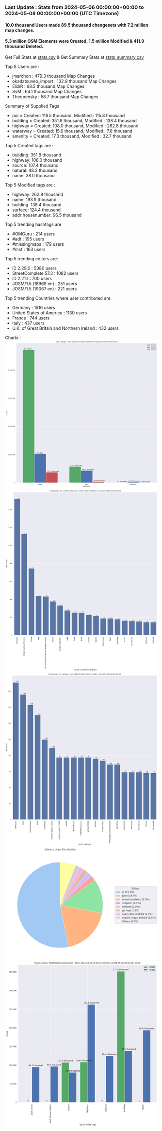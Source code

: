 ### Last Update : Stats from 2024-05-06 00:00:00+00:00 to 2024-05-08 00:00:00+00:00 (UTC Timezone)

#### 10.0 thousand Users made 89.5 thousand changesets with 7.2 million map changes.
#### 5.3 million OSM Elements were Created, 1.5 million Modified & 411.9 thousand Deleted.
Get Full Stats at [stats.csv](/stats/Global/Daily/stats.csv)
 & Get Summary Stats at [stats_summary.csv](/stats/Global/Daily/stats_summary.csv)

Top 5 Users are : 
- jmarchon : 479.3 thousand Map Changes
- okadatsuneo_import : 132.9 thousand Map Changes
- EliziR : 68.5 thousand Map Changes
- SvM : 64.1 thousand Map Changes
- Theopensky : 58.7 thousand Map Changes

Summary of Supplied Tags
- poi = Created: 116.5 thousand, Modified : 115.8 thousand
- building = Created: 351.8 thousand, Modified : 138.4 thousand
- highway = Created: 108.0 thousand, Modified : 262.8 thousand
- waterway = Created: 15.6 thousand, Modified : 7.8 thousand
- amenity = Created: 17.3 thousand, Modified : 32.7 thousand


Top 5 Created tags are :
- building: 351.8 thousand
- highway: 108.0 thousand
- source: 107.4 thousand
- natural: 48.2 thousand
- name: 38.0 thousand


Top 5 Modified tags are :
- highway: 262.8 thousand
- name: 193.9 thousand
- building: 138.4 thousand
- surface: 124.4 thousand
- addr:housenumber: 96.5 thousand


Top 5 trending hashtags are:
- #OMGuru : 214 users
- #adt : 195 users
- #missingmaps : 179 users
- #msf : 163 users


Top 5 trending editors are:
- iD 2.29.0 : 5380 users
- StreetComplete 57.3 : 1082 users
- iD 2.21.1 : 700 users
- JOSM/1.5 (18969 en) : 251 users
- JOSM/1.5 (19067 en) : 221 users


Top 5 trending Countries where user contributed are:
- Germany : 1516 users
- United States of America : 1130 users
- France : 744 users
- Italy : 437 users
- U.K. of Great Britain and Northern Ireland : 432 users


 Charts : 
![Alt text](./stats_osm_changes.png) 
![Alt text](./stats_users_per_country.png) 
![Alt text](./stats_users_per_hashtag.png) 
![Alt text](./stats_editors_pie_chart.png) 
![Alt text](./stats_tags.png) 
